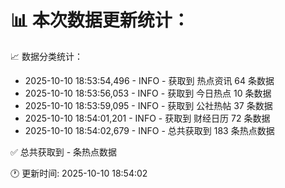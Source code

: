 📊 本次数据更新统计：
==========================

📈 数据分类统计：
- 2025-10-10 18:53:54,496 - INFO - 获取到 热点资讯 64 条数据
- 2025-10-10 18:53:56,053 - INFO - 获取到 今日热点 10 条数据
- 2025-10-10 18:53:59,095 - INFO - 获取到 公社热帖 37 条数据
- 2025-10-10 18:54:01,201 - INFO - 获取到 财经日历 72 条数据
- 2025-10-10 18:54:02,679 - INFO - 总共获取到 183 条热点数据

✅ 总共获取到 - 条热点数据

🕐 更新时间: 2025-10-10 18:54:02
